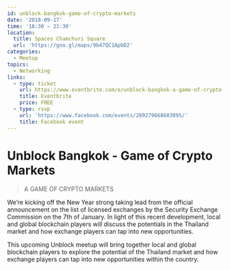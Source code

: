 ```yaml
---
id: unblock-bangkok-game-of-crypto-markets
date: '2018-09-17'
time: '18:30 ~ 21:30'
location:
  title: Spaces Chamchuri Square
  url: 'https://goo.gl/maps/9b47QC1ApbD2'
categories:
  - Meetup
topics:
  - Networking
links:
  - type: ticket
    url: https://www.eventbrite.com/e/unblock-bangkok-a-game-of-crypto-markets-feat-coinmarketcap-tickets-54516700920
    title: Eventbrite
    price: FREE
  - type: rsvp
    url: 'https://www.facebook.com/events/289279668603095/'
    title: Facebook event
---
```

# Unblock Bangkok - Game of Crypto Markets

> A GAME OF CRYPTO MARKETS

We’re kicking off the New Year strong taking lead from the official announcement on the list of licensed exchanges by the Security Exchange Commission on the 7th of January. In light of this recent development, local and global blockchain players will discuss the potentials in the Thailand market and how exchange players can tap into new opportunities. 

This upcoming Unblock meetup will bring together local and global blockchain players to explore the potential of the Thailand market and how exchange players can tap into new opportunities within the country.
